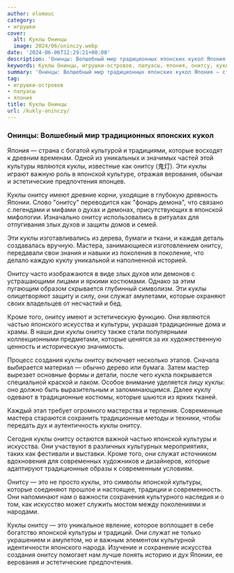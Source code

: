 ```yaml
---
author: olomouc
category:
- игрушки
cover:
  alt: Куклы Онинцы
  image: 2024/06/oninczy.webp
date: '2024-06-06T12:29:21+00:00'
description: 'Онинцы: Волшебный мир традиционных японских кукол Япония — страна с богатой культурой и традициями, которые восходят к древним временам. Одной из...'
keywords: Куклы Онинцы, игрушки-островов, папуасы, япония, онитсу, куклы, которые, культуры, японской, традиционные, служат, искусства, это, являются, верования, эстетические, предпочтения, имеют, японии
summary: 'Онинцы: Волшебный мир традиционных японских кукол Япония — страна с богатой культурой и традициями, которые восходят к древним временам. Одной из...'
tag:
- игрушки-островов
- папуасы
- япония
title: Куклы Онинцы
url: /kukly-oninczy/
---
```


### Онинцы: Волшебный мир традиционных японских кукол

Япония — страна с богатой культурой и традициями, которые восходят к древним временам. Одной из уникальных и значимых частей этой культуры являются куклы, известные как онитсу (鬼灯). Эти куклы играют важную роль в японской культуре, отражая верования, обычаи и эстетические предпочтения японцев.

Куклы онитсу имеют древние корни, уходящие в глубокую древность Японии. Слово "онитсу" переводится как "фонарь демона", что связано с легендами и мифами о духах и демонах, присутствующих в японской мифологии. Изначально онитсу использовались в ритуалах для отпугивания злых духов и защиты домов и семей.

Эти куклы изготавливались из дерева, бумаги и ткани, и каждая деталь создавалась вручную. Мастера, занимающиеся изготовлением онитсу, передавали свои знания и навыки из поколения в поколение, что делало каждую куклу уникальной и наполненной историей.

Онитсу часто изображаются в виде злых духов или демонов с устрашающими лицами и яркими костюмами. Однако за этим пугающим образом скрывается глубинный символизм. Эти куклы олицетворяют защиту и силу, они служат амулетами, которые охраняют своих владельцев от несчастий и бед.

Кроме того, онитсу имеют и эстетическую функцию. Они являются частью японского искусства и культуры, украшая традиционные дома и храмы. В наши дни куклы онитсу также стали популярными коллекционными предметами, которые ценятся за их художественную ценность и историческую значимость.

Процесс создания куклы онитсу включает несколько этапов. Сначала выбирается материал — обычно дерево или бумага. Затем мастер вырезает основные формы и детали, после чего кукла покрывается специальной краской и лаком. Особое внимание уделяется лицу куклы: оно должно быть выразительным и запоминающимся. Далее куклу одевают в традиционные костюмы, которые шьются из ярких тканей.

Каждый этап требует огромного мастерства и терпения. Современные мастера стараются сохранить традиционные методы и техники, чтобы передать дух и аутентичность куклы онитсу.

Сегодня куклы онитсу остаются важной частью японской культуры и искусства. Они участвуют в различных культурных мероприятиях, таких как фестивали и выставки. Кроме того, они служат источником вдохновения для современных художников и дизайнеров, которые адаптируют традиционные образы к современным условиям.

Онитсу — это не просто куклы, это символы японской культуры, которые соединяют прошлое и настоящее, традиции и современность. Они напоминают нам о важности сохранения культурного наследия и о том, как искусство может служить мостом между поколениями и народами.

Куклы онитсу — это уникальное явление, которое воплощает в себе богатство японской культуры и традиций. Они служат не только украшением и амулетом, но и важным элементом культурной идентичности японского народа. Изучение и сохранение искусства создания онитсу помогает нам лучше понять историю и дух Японии, ее верования и эстетические предпочтения.